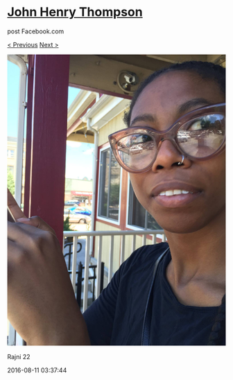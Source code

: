 # [John Henry Thompson](../README.md)
post Facebook.com

[< Previous](2016-08-11-2.md) [Next >](2016-08-10-2.md)

[![](../media/2016-08-11/Rajni-22.jpg)](../README.md)

Rajni 22

2016-08-11 03:37:44